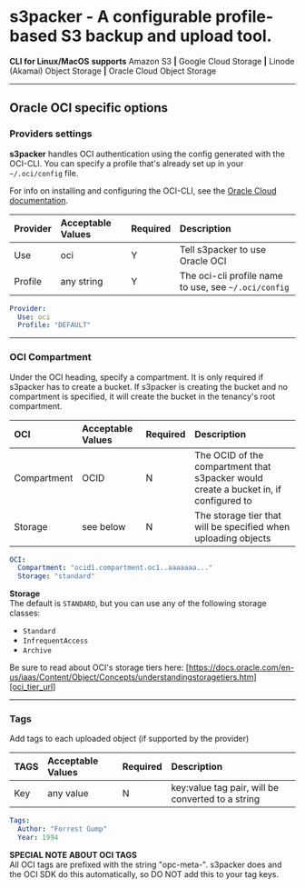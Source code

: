 # s3packer - A configurable profile-based S3 backup and upload tool.

**CLI for Linux/MacOS**  **supports** Amazon S3 **|** Google Cloud Storage **|** Linode (Akamai) Object Storage
**|** Oracle Cloud Object Storage

---

## Oracle OCI specific options

### Providers settings

**s3packer** handles OCI authentication using the config generated with the OCI-CLI. You can specify a profile that's
already set up in your `~/.oci/config` file.

For info on installing and configuring the OCI-CLI, see the [Oracle Cloud documentation][oci_cli_url].

| Provider | Acceptable Values | Required | Description                                          |
|:---------|:------------------|:---------|:-----------------------------------------------------|
| Use      | oci               | Y        | Tell s3packer to use Oracle OCI                      |
| Profile  | any string        | Y        | The oci-cli profile name to use, see `~/.oci/config` |

```yaml
Provider:
  Use: oci
  Profile: "DEFAULT"
```

---

### OCI Compartment

Under the OCI heading, specify a compartment. It is only required if s3packer has to create a bucket. If s3packer is
creating the bucket and no compartment is specified, it will create the bucket in the tenancy's root compartment.

| OCI         | Acceptable Values | Required | Description                                                                          |
|:------------|:------------------|:---------|:-------------------------------------------------------------------------------------|
| Compartment | OCID              | N        | The OCID of the compartment that s3packer would create a bucket in, if configured to |
| Storage     | see below         | N        | The storage tier that will be specified when uploading objects                       |

```yaml
OCI:
  Compartment: "ocid1.compartment.oc1..aaaaaaa..."
  Storage: "standard"
```

**Storage** <br/>
The default is `STANDARD`, but you can use any of the following storage classes:

- `Standard`
- `InfrequentAccess`
- `Archive`

Be sure to read about OCI's storage tiers
here: [https://docs.oracle.com/en-us/iaas/Content/Object/Concepts/understandingstoragetiers.htm][oci_tier_url]

---

### **Tags**

Add tags to each uploaded object (if supported by the provider)

| TAGS | Acceptable Values | Required | Description                                       |
|:-----|:------------------|:---------|:--------------------------------------------------|
| Key  | any value         | N        | key:value tag pair, will be converted to a string |

```yaml
Tags:
  Author: "Forrest Gump"
  Year: 1994
```

**SPECIAL NOTE ABOUT OCI TAGS**<br/>
All OCI tags are prefixed with the string "opc-meta-". s3packer does and the OCI SDK do this automatically, so DO NOT
add this to your tag keys.


[oci_tier_url]: https://docs.oracle.com/en-us/iaas/Content/Object/Concepts/understandingstoragetiers.htm

[oci_cli_url]: https://docs.oracle.com/en-us/iaas/Content/API/SDKDocs/cliinstall.htm#InstallingCLI__macos_homebrew